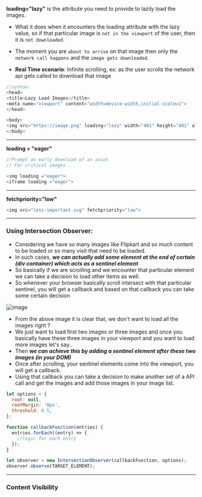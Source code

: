 **loading="lazy"** is the attribute you need to provide to lazily load the images.

- What it does when it encounters the loading attribute with the lazy value, so if that particular image is `not in the viewport` of the user, then it is `not downloaded`.
- The moment you are `about to arrive` on that image then only the `network call happens` and the `image gets downloaded`.

- **Real Time scenario**: Infinite scrolling, ex: as the user scrolls the network api gets called to download that image

```js
//syntax:
<head>
<title>Lazy Load Images</title>
<meta name="viewport" content="width=device-width,initial-scale=1">
</head>

<body>
<img src="https://image.png" loading="lazy" width="401" height="401" alt="image1">
</body>
```

---

**loading = "eager"**

```js
//Prompt an early download of an asset
// For critical images

<img loading ="eager">
<iframe loading ="eager">
```

---

**fetchpriority="low"**

```js
<img src="less-important.svg" fetchpriority="low">

```

---

### Using Intersection Observer:

- Considering we have so many images like Flipkart and so much content to be loaded or so many visit that need to be loaded.
- In such cases, ***we can actually add some element at the end of certain (div container) which acts as a sentinel element***
- So basically if we are scrolling and we encounter that particular element we can take a decision to load other items as well.
- So whenever your browser basically scroll intersect with that particular sentinel, you will get a callback and based on that callback you can take some certain decision

![image](https://github.com/saiteja-gatadi1996/interview_prep/assets/42731246/a6b774a6-b4b2-4496-ae37-37b683270960)

- From the above image it is clear that, we don't want to load all the images right ?
- We just want to load first two images or three images and once you basically have these three images in your viewport and you want to load more images let's say..
- Then ***we can achieve this by adding a sentinel element after these two images (in your DOM)***
- Once after scrolling, your sentinel elements come into the viewport, you will get a callback.
- Using that callback you can take a decision to make another set of a API call and get the images and add those images in your image list.

```js
let options = {
  root: null,
  rootMargin: '0px',
  threshold: 0.5,
};

function callbackFunction(entries) {
  entries.forEach((entry) => {
    //logic for each entry
  });
}

let observer = new IntersectionObserver(callbackFunction, options);
observer.observe(TARGET_ELEMENT);
```
----

### Content Visibility